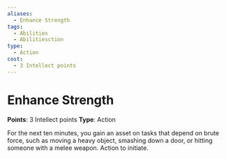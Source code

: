 ```yaml
---
aliases:
  - Enhance Strength
tags:
  - Abilities
  - Abilitiesction
type:
  - Action
cost:
  - 3 Intellect points
---
```


# Enhance Strength

**Points**: 3 Intellect points
**Type**: Action

For the next ten minutes, you gain an asset on tasks that depend on brute force, such as moving a heavy object, smashing down a door, or hitting someone with a melee weapon. Action to initiate.
